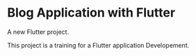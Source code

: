 # Blog Application with Flutter

A new Flutter project.

This project is a training for a Flutter application Developement.

